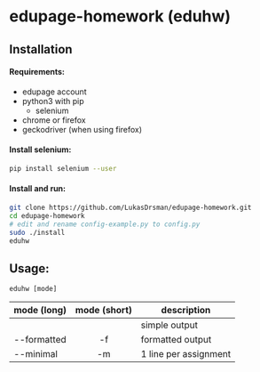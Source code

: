 # edupage-homework (eduhw)
## Installation
#### Requirements:
* edupage account
* python3 with pip
  * selenium
* chrome or firefox
* geckodriver (when using firefox)

#### Install selenium:
```sh
pip install selenium --user
```

#### Install and run:
```sh
git clone https://github.com/LukasDrsman/edupage-homework.git
cd edupage-homework
# edit and rename config-example.py to config.py
sudo ./install
eduhw
```

## Usage:
```
eduhw [mode]
```
| mode (long)   | mode (short)| description                                 |
| ------------- |:-----------:|--------------                               |
|               |             | simple output                               |
| --formatted   | -f          | formatted output                            |
| --minimal     | -m          | 1 line per assignment                       |
<br>
